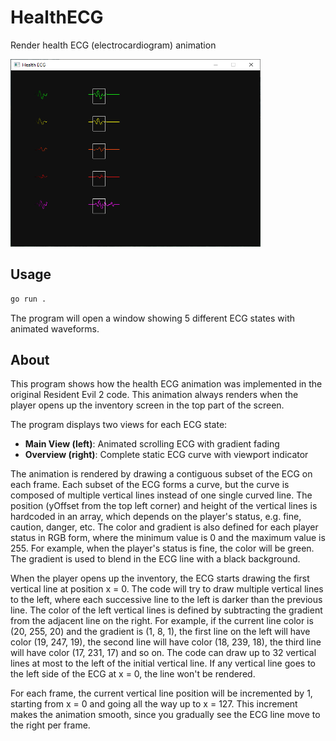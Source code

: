 # HealthECG
Render health ECG (electrocardiogram) animation

<img src="https://github.com/OpenBiohazard2/HealthECG/blob/main/screenshots/screenshot.png" alt="screenshot" width="400" height="300" />

## Usage

```bash
go run .
```

The program will open a window showing 5 different ECG states with animated waveforms.

## About

This program shows how the health ECG animation was implemented in the original Resident Evil 2 code. This animation always renders when the player opens up the inventory screen in the top part of the screen.

The program displays two views for each ECG state:
- **Main View (left)**: Animated scrolling ECG with gradient fading
- **Overview (right)**: Complete static ECG curve with viewport indicator

The animation is rendered by drawing a contiguous subset of the ECG on each frame. Each subset of the ECG forms a curve, but the curve is composed of multiple vertical lines instead of one single curved line. The position (yOffset from the top left corner) and height of the vertical lines is hardcoded in an array, which depends on the player's status, e.g. fine, caution, danger, etc. The color and gradient is also defined for each player status in RGB form, where the minimum value is 0 and the maximum value is 255. For example, when the player's status is fine, the color will be green. The gradient is used to blend in the ECG line with a black background.

When the player opens up the inventory, the ECG starts drawing the first vertical line at position x = 0. The code will try to draw multiple vertical lines to the left, where each successive line to the left is darker than the previous line. The color of the left vertical lines is defined by subtracting the gradient from the adjacent line on the right. For example, if the current line color is (20, 255, 20) and the gradient is (1, 8, 1), the first line on the left will have color (19, 247, 19), the second line will have color (18, 239, 18), the third line will have color (17, 231, 17) and so on. The code can draw up to 32 vertical lines at most to the left of the initial vertical line. If any vertical line goes to the left side of the ECG at x = 0, the line won't be rendered.

For each frame, the current vertical line position will be incremented by 1, starting from x = 0 and going all the way up to x = 127. This increment makes the animation smooth, since you gradually see the ECG line move to the right per frame.
